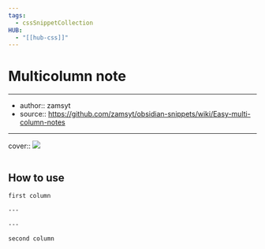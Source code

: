 ```yaml
---
tags:
  - cssSnippetCollection 
HUB:
  - "[[hub-css]]"
---
```

# Multicolumn note

---

- author:: zamsyt
- source:: https://github.com/zamsyt/obsidian-snippets/wiki/Easy-multi-column-notes

---

cover:: ![](https://i.imgur.com/0krxxi2.png)

```css

```

## How to use

```md
first column

---

---

second column
```
